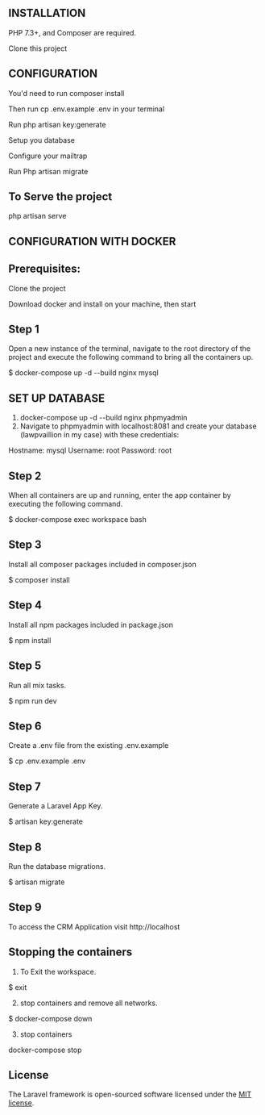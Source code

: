 ## INSTALLATION

PHP 7.3+, and Composer are required.

Clone this project

## CONFIGURATION

You'd need to run composer install

Then run cp .env.example .env in your terminal

Run php artisan key:generate

Setup you database

Configure your mailtrap

Run Php artisan migrate

## To Serve the project

php artisan serve

## CONFIGURATION WITH DOCKER

## Prerequisites:

Clone the project

Download docker and install on your machine, then start

## Step 1 
Open a new instance of the terminal, navigate to the root directory of the project and execute the following command to bring all the containers up.

$ docker-compose up -d --build nginx mysql

## SET UP DATABASE
1. docker-compose up -d --build nginx phpmyadmin
2. Navigate to phpmyadmin with localhost:8081 and create your database (lawpvaillion in my case) with these credentials:

Hostname: mysql
Username: root
Password: root

## Step 2
When all containers are up and running, enter the app container by executing the following command.

$ docker-compose exec workspace bash

## Step 3
Install all composer packages included in composer.json

$ composer install

## Step 4
Install all npm packages included in package.json

$ npm install

## Step 5
Run all mix tasks.

$ npm run dev

## Step 6
Create a .env file from the existing .env.example

$ cp .env.example .env

## Step 7
Generate a Laravel App Key.

$ artisan key:generate

## Step 8
Run the database migrations.

$ artisan migrate

## Step 9
To access the CRM Application visit http://localhost

## Stopping the containers
1. To Exit the workspace.

$ exit

2. stop containers and remove all networks.

$ docker-compose down

3. stop containers

docker-compose stop

## License

The Laravel framework is open-sourced software licensed under the [MIT license](https://opensource.org/licenses/MIT).
